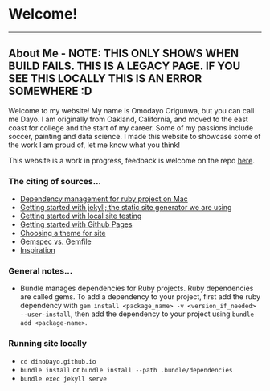 # Welcome!
---

## About Me - NOTE: THIS ONLY SHOWS WHEN BUILD FAILS. THIS IS A LEGACY PAGE. IF YOU SEE THIS LOCALLY THIS IS AN ERROR SOMEWHERE :D 
Welcome to my website! My name is Omodayo Origunwa, but you can call me Dayo. I am originally from Oakland, California, and moved to the east coast for college and the start of my career. Some of my passions include soccer, painting and data science. I made this website to showcase some of the work I am proud of, let me know what you think!

This website is a work in progress, feedback is welcome on the repo [here](https://github.com/dinoDayo/dinoDayo.github.io). 

### The citing of sources...
- [Dependency management for ruby project on Mac](http://www.wnagrodzki.com/managing_gems_with_bundler_on_macOS/)
- [Getting started with jekyll; the static site generator we are using](https://jekyllrb.com/docs/)
- [Getting started with local site testing](http://dh.obdurodon.org/jekyll.xhtml)
- [Getting started with Github Pages](https://pages.github.com/)
- [Choosing a theme for site](https://github.com/pages-themes/cayman)
- [Gemspec vs. Gemfile](https://medium.com/@divya.n/gemfile-vs-gemspec-ee72512da246#:~:text=So%20Gemspec%20is%20basically%20information,dependencies%20apart%20from%20your%20gem.)
- [Inspiration](http://mowillia.github.io/)

### General notes...
- Bundle manages dependencies for Ruby projects. Ruby dependencies are called gems. To add a dependency to your project, first add the ruby dependency with `gem install <package_name> -v <version_if_needed> --user-install`, then add the dependency to your project using `bundle add <package-name>`. 

### Running site locally
- `cd dinoDayo.github.io`
- `bundle install` or `bundle install --path .bundle/dependencies`
- `bundle exec jekyll serve`

